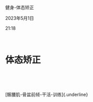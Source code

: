 健身-体态矫正

2023年5月1日

21:18

 

**体态矫正**
============

![](../../assets/009_健身-体态矫正_000.png)

![](../../assets/009_健身-体态矫正_000.png)

[髂腰肌-骨盆前倾-干活-训练]{.underline}

